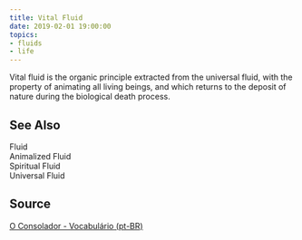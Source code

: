 ```yaml
---
title: Vital Fluid
date: 2019-02-01 19:00:00
topics:
- fluids
- life
---
```


Vital fluid is the organic principle extracted from the universal fluid, 
with the property of animating all living beings, and which returns to the deposit 
of nature during the biological death process.

## See Also
Fluid  
Animalized Fluid  
Spiritual Fluid  
Universal Fluid  

## Source
[O Consolador - Vocabulário (pt-BR)](http://www.oconsolador.com.br/linkfixo/vocabulario/principal.html)


